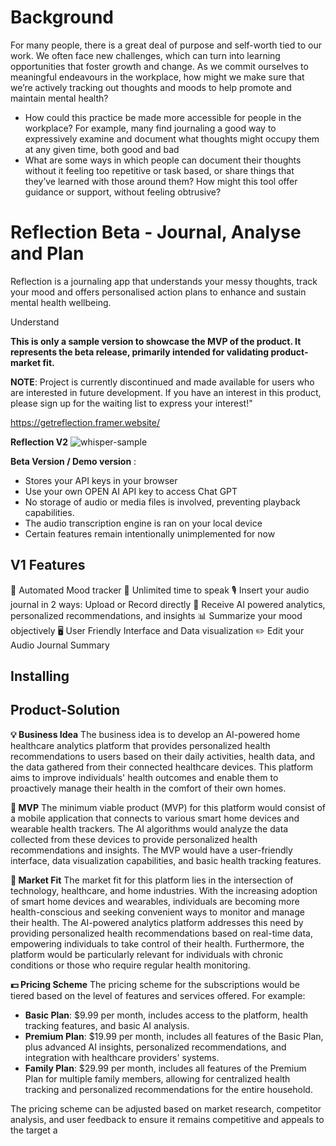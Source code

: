 # Background 
For many people, there is a great deal of purpose and self-worth tied to our work. We often face new challenges, which can turn into learning opportunities that foster growth and change. As we commit ourselves to meaningful endeavours in the workplace, how might we make sure that we’re actively tracking out thoughts and moods to help promote and maintain mental health?

- How could this practice be made more accessible for people in the workplace? For example, many find journaling a good way to expressively examine and document what thoughts might occupy them at any given time, both good and bad
- What are some ways in which people can document their thoughts without it feeling too repetitive or task based, or share things that they’ve learned with those around them? How might this tool offer guidance or support, without feeling obtrusive?


# Reflection Beta - Journal, Analyse and Plan
Reflection is a journaling app that understands your messy thoughts, track your mood and offers  personalised action plans to enhance and sustain mental health wellbeing. 

Understand 


**This is only a sample version to showcase the MVP of the product. It represents the beta release, primarily intended for validating product-market fit.**

**NOTE**: Project is currently discontinued and made available for users who are interested in future development. If you have an interest in this product, please sign up for the waiting list to express your interest!"

https://getreflection.framer.website/

**Reflection V2**
![whisper-sample](https://github.com/philipdaquin/human_assistant/assets/85416532/66722145-11f2-4fa2-ba32-c58d477ad860)

**Beta Version / Demo version** :
- Stores your API keys in your browser
- Use your own OPEN AI API key to access Chat GPT 
- No storage of audio or media files is involved, preventing playback capabilities.
- The audio transcription engine is ran on your local device
- Certain features remain intentionally unimplemented for now


## V1 Features 
🌟 Automated Mood tracker
🎤 Unlimited time to speak
🎙️ Insert your audio journal in 2 ways: Upload or Record directly
🧠 Receive AI powered analytics, personalized recommendations, and insights
📊 Summarize your mood objectively
🖥️ User Friendly Interface and Data visualization
✏️ Edit your Audio Journal Summary

## Installing 




## Product-Solution  



**💡 Business Idea**
The business idea is to develop an AI-powered home healthcare analytics platform that provides personalized health recommendations to users based on their daily activities, health data, and the data gathered from their connected healthcare devices. This platform aims to improve individuals' health outcomes and enable them to proactively manage their health in the comfort of their own homes.

**🚀 MVP**
The minimum viable product (MVP) for this platform would consist of a mobile application that connects to various smart home devices and wearable health trackers. The AI algorithms would analyze the data collected from these devices to provide personalized health recommendations and insights. The MVP would have a user-friendly interface, data visualization capabilities, and basic health tracking features.

**🎯 Market Fit**
The market fit for this platform lies in the intersection of technology, healthcare, and home industries. With the increasing adoption of smart home devices and wearables, individuals are becoming more health-conscious and seeking convenient ways to monitor and manage their health. The AI-powered analytics platform addresses this need by providing personalized health recommendations based on real-time data, empowering individuals to take control of their health. Furthermore, the platform would be particularly relevant for individuals with chronic conditions or those who require regular health monitoring.


**💵 Pricing Scheme**
The pricing scheme for the subscriptions would be tiered based on the level of features and services offered. For example:
- **Basic Plan**: $9.99 per month, includes access to the platform, health tracking features, and basic AI analysis.
- **Premium Plan**: $19.99 per month, includes all features of the Basic Plan, plus advanced AI insights, personalized recommendations, and integration with healthcare providers' systems.
- **Family Plan**: $29.99 per month, includes all features of the Premium Plan for multiple family members, allowing for centralized health tracking and personalized recommendations for the entire household.

The pricing scheme can be adjusted based on market research, competitor analysis, and user feedback to ensure it remains competitive and appeals to the target a


